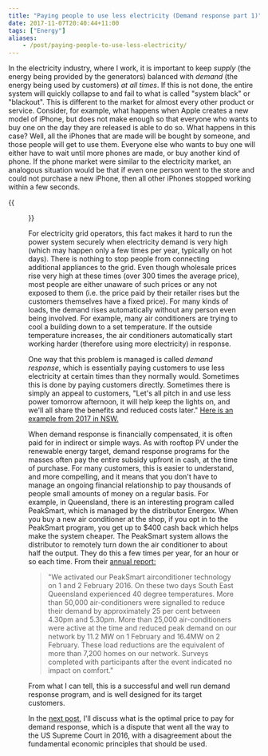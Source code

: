 ```yaml
---
title: "Paying people to use less electricity (Demand response part 1)"
date: 2017-11-07T20:40:44+11:00
tags: ["Energy"]
aliases:
    - /post/paying-people-to-use-less-electricity/
---
```


In the electricity industry, where I work, it is important to keep _supply_ (the energy being provided by the generators) balanced with _demand_ (the energy being used by customers) _at all times_. If this is not done, the entire system will quickly collapse to and fail to what is called "system black" or "blackout". This is different to the market for almost every other product or service. Consider, for example, what happens when Apple creates a new model of iPhone, but does not make enough so that everyone who wants to buy one on the day they are released is able to do so. What happens in this case? Well, all the iPhones that are made will be bought by someone, and those people will get to use them. Everyone else who wants to buy one will either have to wait until more phones are made, or buy another kind of phone. If the phone market were similar to the electricity market, an analogous situation would be that if even one person went to the store and could not purchase a new iPhone, then all other iPhones stopped working within a few seconds.

{{<figure src="/images/demand_response.svg" >}}

For electricity grid operators, this fact makes it hard to run the power system securely when electricity demand is very high (which may happen only a few times per year, typically on hot days). There is nothing to stop people from connecting additional appliances to the grid. Even though wholesale prices rise very high at these times (over 300 times the average price), most people are either unaware of such prices or any not exposed to them (i.e. the price paid by their retailer rises but the customers themselves have a fixed price). For many kinds of loads, the demand rises automatically without any person even being involved. For example, many air conditioners are trying to cool a building down to a set temperature. If the outside temperature increases, the air conditioners automatically start working harder (therefore using more electricity) in response.

One way that this problem is managed is called _demand response_, which is essentially paying customers to use less electricity at certain times than they normally would. Sometimes this is done by paying customers directly. Sometimes there is simply an appeal to customers, "Let's all pitch in and use less power tomorrow afternoon, it will help keep the lights on, and we'll all share the benefits and reduced costs later."
[Here is an example from 2017 in NSW.](http://www.news.com.au/technology/environment/residents-told-to-switch-off-appliances-during-crucial-hours-of-peak-demand/news-story/bb2894aec265b29f3c6280e308313c2b)

When demand response is financially compensated, it is often paid for in indirect or simple ways. As with rooftop PV under the renewable energy target, demand response programs for the masses often pay the entire subsidy upfront in cash, at the time of purchase. For many customers, this is easier to understand, and more compelling, and it means that you don't have to manage an ongoing financial relationship to pay thousands of people small amounts of money on a regular basis. For example, in Queensland, there is an interesting program called PeakSmart, which is managed by the distributor Energex. When you buy a new air conditioner at the shop, if you opt in to the PeakSmart program, you get up to $400 cash back which helps make the system cheaper. The PeakSmart system allows the distributor to remotely turn down the air conditioner to about half the output. They do this a few times per year, for an hour or so each time. From their [annual report:](https://www.energex.com.au/__data/assets/pdf_file/0006/372624/Annual-Performance-Report-2015-16.pdf)

> "We activated our PeakSmart airconditioner technology on 1 and 2 February 2016. On these two days South East Queensland experienced 40 degree temperatures. More than 50,000 air-conditioners were signalled to reduce their demand by approximately 25 per cent between 4.30pm and 5.30pm. More than 25,000 air-conditioners were active at the time and reduced peak demand on our network by 11.2 MW on 1 February and 16.4MW on 2 February. These load reductions are the equivalent of more than 7,200 homes on our network. Surveys completed with participants after the event indicated no impact on comfort."


From what I can tell, this is a successful and well run demand response program, and is well designed for its target customers.

In the [next post](http://jpp.sn/2017/11/electricity-demand-response-at-the-supreme-court-demand-response-part-2), I'll discuss what is the optimal price to pay for demand response, which is a dispute that went all the way to the US Supreme Court in 2016, with a disagreement about the fundamental economic principles that should be used.

